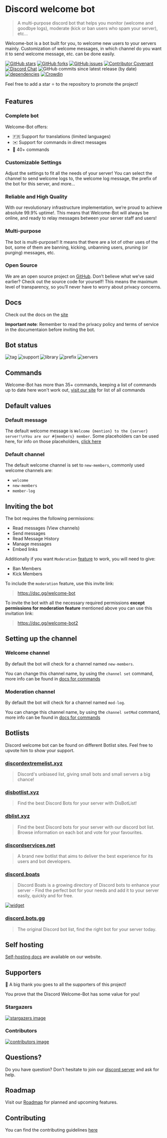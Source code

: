# Discord welcome bot

> A multi-purpose discord bot that helps you monitor (welcome and goodbye logs), moderate (kick or ban users who spam your server), etc...

Welcome-bot is a bot built for you, to welcome new users to your servers mainly. Customization of welcome messages, in which channel do you want it to send welcome message, etc. can be done easily.

[![GitHub stars](https://img.shields.io/github/stars/Welcome-Bot/welcome-bot)](https://github.com/Welcome-Bot/welcome-bot/stargazers)
[![GitHub forks](https://img.shields.io/github/forks/Welcome-Bot/welcome-bot)](https://github.com/Welcome-Bot/welcome-bot/network)
[![GitHub issues](https://img.shields.io/github/issues/Welcome-Bot/welcome-bot)](https://github.com/Welcome-Bot/welcome-bot/issues)
[![Contributor Covenant](https://img.shields.io/badge/Contributor%20Covenant-2.0-4baaaa.svg)](https://github.com/Welcome-Bot/welcome-bot/blob/main/.github/CODE_OF_CONDUCT.md)
[![Discord Chat](https://img.shields.io/discord/836854115526770708?color=7289da&label=discord&logo=discord&logoColor=white)](https://dsc.gg/welcome-bot-guild)
![GitHub commits since latest release (by date)](https://img.shields.io/github/commits-since/Welcome-Bot/welcome-bot/latest)
[![dependencies](https://status.david-dm.org/gh/Welcome-Bot/welcome-bot.svg)](https://david-dm.org/Welcome-Bot/welcome-bot)
[![Crowdin](https://badges.crowdin.net/welcome-bot/localized.svg)](https://crowdin.com/project/welcome-bot)

Feel free to add a star ⭐ to the repository to promote the project!

## Features

### Complete bot

Welcome-Bot offers:
- 🇫🇷 Support for translations (limited languages)
- ✉️ Support for commands in direct messages
- 🥳 40+ commands

### Customizable Settings

Adjust the settings to fit all the needs of your server! You can select the channel to send welcome logs to, the welcome log message, the prefix of the bot for this server, and more…

### Reliable and High Quality

With our revolutionary infrastructure implementation, we’re proud to achieve absolute 99.9% uptime!. This means that Welcome-Bot will always be online, and ready to relay messages between your server staff and users!

### Multi-purpose

The bot is multi-purpose!! It means that there are a lot of other uses of the bot, some of them are banning, kicking, unbanning users, pruning (or purging) messages, etc.

### Open Source

We are an open source project on [GitHub](https://github.com/Welcome-Bot/welcome-bot). Don’t believe what we’ve said earlier? Check out the source code for yourself! This means the maximum level of transparency, so you’ll never have to worry about privacy concerns.

## Docs

Check out the docs on the [site](https://welcome-bot.github.io/docs)

**Important note**: Remember to read the privacy policy and terms of service in the documentaion before inviting the bot.

## Bot status

![tag](https://botlist.space/bot/848459799783669790/badge?property=tag)
![support](https://botlist.space/bot/848459799783669790/badge?property=support)
![library](https://botlist.space/bot/848459799783669790/badge?property=library)
![prefix](https://botlist.space/bot/848459799783669790/badge?property=prefix)
![servers](https://botlist.space/bot/848459799783669790/badge?property=servers)

## Commands

Welcome-Bot has more than 35+ commands, keeping a list of commands up to date here won't work out, [visit our site](https://welcome-bot.github.io/docs/commands.html) for list of all commands

## Default values

### Default message

The default welcome message is `Welcome {mention} to the {server} server!\nYou are our #{members} member`. Some placeholders can be used here, for info on those placeholders, [click here](https://welcome-bot.github.io/docs/commands.html#placeholders-in-welcome-message)

### Default channel

The default welcome channel is set to `new-members`, commonly used welcome channels are:
- `welcome`
- `new-members`
- `member-log`

## Inviting the bot

The bot requires the following permissions:

- Read messages (View channels)
- Send messages
- Read Message History
- Manage messages
- Embed links

Additionally if you want `Moderation` [feature](#Features) to work, you will need to give:

- Ban Members
- Kick Members

To include the `moderation` feature, use this invite link:
> https://dsc.gg/welcome-bot

To invite the bot with all the necessary required permissions **except permissions for moderation feature** mentioned above you can use this invitation link:
> https://dsc.gg/welcome-bot2

## Setting up the channel

### Welcome channel

By default the bot will check for a channel named `new-members`.

You can change this channel name, by using the `channel set` command, more info can be found in [docs for commands](https://welcome-bot.github.io/docs/commands.html#channel)

### Moderation channel

By default the bot will check for a channel named `mod-log`.

You can change this channel name, by using the `channel setMod` command, more info can be found in [docs for commands](https://welcome-bot.github.io/docs/commands.html#channel)

## Botlists

Discord welcome bot can be found on different Botlist sites.
Feel free to upvote him to show your support.

### [discordextremelist.xyz](https://discordextremelist.xyz/en-US/bots/welcome-bot)

> Discord's unbiased list, giving small bots and small servers a big chance!

### [disbotlist.xyz](https://disbotlist.xyz/bot/848459799783669790)

> Find the best Discord Bots for your server with DisBotList!

### [dblist.xyz](https://dblist.xyz/bot/848459799783669790)

> Find the best Discord bots for your server with our discord bot list. Browse information on each bot and vote for your favourites.

### [discordservices.net](https://discordservices.net/bot/848459799783669790)

> A brand new botlist that aims to deliver the best experience for its users and bot developers.

### [discord.boats](https://discord.boats/bot/848459799783669790)

> Discord Boats is a growing directory of Discord bots to enhance your server - Find the perfect bot for your needs and add it to your server easily, quickly and for free.

[![widget](https://discord.boats/api/widget/848459799783669790)](https://discord.boats/bot/848459799783669790)

### [discord.bots.gg](https://discord.bots.gg/bots/848459799783669790)

> The original Discord bot list, find the right bot for your server today.

## Self hosting

[Self-hosting docs](https://welcome-bot.github.io/docs/self-hosting.html) are available on our website.

## Supporters

👏 A big thank you goes to all the supporters of this project!

You prove that the Discord Welcome-Bot has some value for you!

### Stargazers

[![stargazers image](https://reporoster.com/stars/Welcome-Bot/welcome-bot)](https://github.com/Welcome-Bot/welcome-bot/stargazers)

### Contributors

[![contributors image](https://contrib.rocks/image?repo=Welcome-Bot/welcome-bot)](https://github.com/Welcome-Bot/welcome-bot/contributors)

## Questions?

Do you have question? Don't hesitate to join our [discord server](https://discord.gg/xxU7akJNbC) and ask for help.

## Roadmap

Visit our [Roadmap](https://github.com/Welcome-Bot/welcome-bot/projects/1) for planned and upcoming features.

## Contributing

You can find the contributing guidelines [here](https://github.com/Welcome-Bot/welcome-bot/blob/main/.github/CONTRIBUTING.md)
